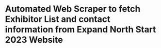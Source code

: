 # Automated Web Scraper to fetch Exhibitor List and contact information from Expand North Start 2023 Website

